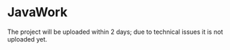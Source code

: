 # JavaWork

The project will be uploaded within 2 days; due to technical issues it is not uploaded yet.
